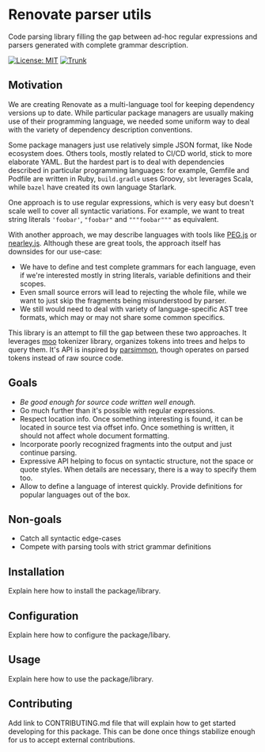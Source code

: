 # Renovate parser utils

Code parsing library filling the gap between ad-hoc regular expressions and parsers generated with complete grammar description.

[![License: MIT](https://img.shields.io/badge/License-MIT-yellow.svg)](https://github.com/renovatebot/parser-utils/blob/main/LICENSE)
[![Trunk](https://github.com/renovatebot/parser-utils/actions/workflows/trunk.yml/badge.svg)](https://github.com/renovatebot/parser-utils/actions/workflows/trunk.yml)

## Motivation

We are creating Renovate as a multi-language tool for keeping dependency versions up to date.
While particular package managers are usually making use of their programming language, we needed some uniform way to deal with the variety of dependency description conventions.

Some package managers just use relatively simple JSON format, like Node ecosystem does.
Others tools, mostly related to CI/CD world, stick to more elaborate YAML.
But the hardest part is to deal with dependencies described in particular programming languages: for example, Gemfile and Podfile are written in Ruby, `build.gradle` uses Groovy, `sbt` leverages Scala, while `bazel` have created its own language Starlark.

One approach is to use regular expressions, which is very easy but doesn't scale well to cover all syntactic variations.
For example, we want to treat string literals `'foobar'`, `"foobar"` and `"""foobar"""` as equivalent.

With another approach, we may describe languages with tools like [PEG.js](https://github.com/pegjs/pegjs) or [nearley.js](https://github.com/kach/nearley).
Although these are great tools, the approach itself has downsides for our use-case:

- We have to define and test complete grammars for each language, even if we're interested mostly in string literals, variable definitions and their scopes.
- Even small source errors will lead to rejecting the whole file, while we want to just skip the fragments being misunderstood by parser.
- We still would need to deal with variety of language-specific AST tree formats, which may or may not share some common specifics.

This library is an attempt to fill the gap between these two approaches.
It leverages [moo](https://github.com/no-context/moo) tokenizer library, organizes tokens into trees and helps to query them.
It's API is inspired by [parsimmon](https://github.com/jneen/parsimmon), though operates on parsed tokens instead of raw source code.

## Goals

- _Be good enough for source code written well enough._
- Go much further than it's possible with regular expressions.
- Respect location info. Once something interesting is found, it can be located in source test via offset info. Once something is written, it should not affect whole document formatting.
- Incorporate poorly recognized fragments into the output and just continue parsing.
- Expressive API helping to focus on syntactic structure, not the space or quote styles. When details are necessary, there is a way to specify them too.
- Allow to define a language of interest quickly. Provide definitions for popular languages out of the box.

## Non-goals

- Catch all syntactic edge-cases
- Compete with parsing tools with strict grammar definitions

## Installation

Explain here how to install the package/library.

## Configuration

Explain here how to configure the package/libary.

## Usage

Explain here how to use the package/library.

## Contributing

Add link to CONTRIBUTING.md file that will explain how to get started developing for this package.
This can be done once things stabilize enough for us to accept external contributions.
